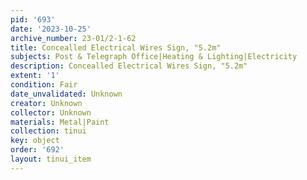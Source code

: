 ```yaml
---
pid: '693'
date: '2023-10-25'
archive_number: 23-01/2-1-62
title: Concealled Electrical Wires Sign, "5.2m"
subjects: Post & Telegraph Office|Heating & Lighting|Electricity
description: Concealled Electrical Wires Sign, "5.2m"
extent: '1'
condition: Fair
date_unvalidated: Unknown
creator: Unknown
collector: Unknown
materials: Metal|Paint
collection: tinui
key: object
order: '692'
layout: tinui_item
---
```


